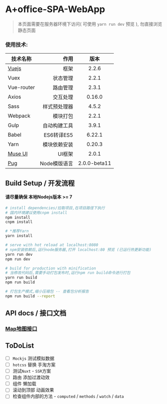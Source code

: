 # A+office-SPA-WebApp

> 本页面需要在服务器环境下访问( 可使用 `yarn run dev` 预览 ), 勿直接浏览静态页面

### 使用技术:
| 技术名称                                                      | 作用           |  版本  |
| --------                                                      | -----:         | :----:  |
| [Vuejs](http://cn.vuejs.org/)                                 | 框架            |   2.2.6     |
| Vuex                                                          | 状态管理        |   2.2.1   |
| Vue-router                                                    | 路由管理        |  2.3.1  |
| Axios                                                         | 交互处理        |  0.16.0  |
| Sass                                                          | 样式预处理器     |  4.5.2  |
| Webpack                                                       | 模块打包         |  2.2.1  |
| Gulp                                                          | 自动构建工具     |  3.9.1  |
| Babel                                                         | ES6转译ES5      |  6.22.1  |
| Yarn                                                          | 模块依赖安装     |  0.20.3  |
| [Muse UI](https://museui.github.io/#/index)                   | UI框架          |  2.0.1  |
| [Pug](https://pugjs.org/zh-cn/api/getting-started.html)       | Node模版语言    |  2.0.0-beta11  |

## Build Setup / 开发流程
#### **请尽量确保 本地Nodejs版本 >= 7**

``` bash
# install dependencies/拉取项目,在项目路径下执行
# 国内环境建议使用cnpm install
npm install
cnpm install

# *推荐Yarn
yarn install

# serve with hot reload at localhost:8080
# npm安装依赖后,运行node服务器,打开 localhost:80 预览 (已运行热更新功能)
yarn run dev
npm run dev

# build for production with minification
# 当修改代码后,需要手动打包发布时,运行npm run build命令进行打包
yarn run build
npm run build

# 打包生产模式,缩小压缩包 -- 查看包分析报告
npm run build --report
```
## API docs / 接口文档

### [Map地图接口](./docs/API.md)

## **ToDoList**
- [ ]  `Mockjs` 测试模拟数据
- [ ]  `hotcss` 替换 手淘方案
- [ ]  测试`Nuxt` - `SSR`方案
- [ ]  路由 添加过渡动效
- [ ]  组件 懒加载
- [ ]  滚动到顶部 动画效果
- [ ]  检查组件内部的方法 - `computed` / `methods` / `watch` / `data`